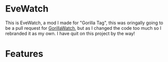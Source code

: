 # EveWatch

This is EveWatch, a mod I made for "Gorilla Tag", this was oringally going to be a pull request for [GorillaWatch](https://github.com/ArtificialGorillas/GorillaWatch), but as I changed the code too much so I rebranded it as my own. I have quit on this project by the way!

# Features
